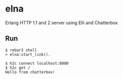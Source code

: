 elna
=====

Erlang HTTP 1.1 and 2 server using Elli and Chatterbox

Run
-----

```
$ rebar3 shell
> elna:start_link().
```

```
$ h2c connect localhost:8080
$ h2c get /
Hello from chatterbox!
```
